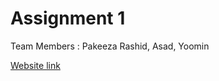 # Assignment 1

Team Members : Pakeeza Rashid, Asad, Yoomin

[Website link]([https://github.com/pakeezarashid27/Assignment1_Zoo.git](https://pakeezarashid27.github.io/Assignment1_Zoo/))
